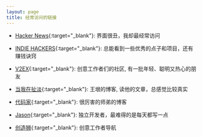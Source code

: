 ```yaml
---
layout: page
title: 经常访问的链接
---
```


* [Hacker News](https://news.ycombinator.com/){:target="_blank"}: 界面很丑，我却最经常访问

* [INDIE HACKERS](https://www.indiehackers.com){:target="_blank"}: 总能看到一些优秀的点子和项目，还有赚钱诀窍

* [V2EX](https://www.v2ex.com/){:target="_blank"}: 创意工作者们的社区, 有一批年轻、聪明又热心的朋友

* [当我在扯淡](http://www.yinwang.org/){:target="_blank"}: 王垠的博客, 读他的文章，总感觉比较真实

* [代码家](https://daimajia.com/){:target="_blank"}: 很厉害的师弟的博客

* [Jason](https://atjason.com/){:target="_blank"}: 独立开发者，最难得的是每天都写一点

* [创造狮](http://chuangzaoshi.com/){:target="_blank"}: 创意工作者导航
